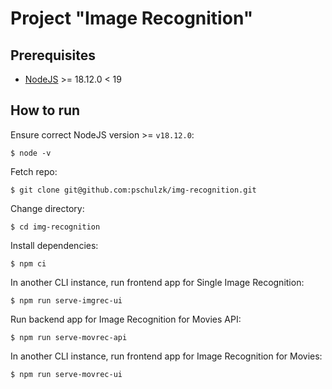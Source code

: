 # Project "Image Recognition"

## Prerequisites

* [NodeJS](https://nodejs.org/en/blog/release/v18.12.0) >= 18.12.0 < 19


## How to run

Ensure correct NodeJS version >= `v18.12.0`:
```
$ node -v
```

Fetch repo:
```
$ git clone git@github.com:pschulzk/img-recognition.git
```

Change directory:
```
$ cd img-recognition
```

Install dependencies:
```
$ npm ci
```

In another CLI instance, run frontend app for Single Image Recognition:
```
$ npm run serve-imgrec-ui
```

Run backend app for Image Recognition for Movies API:
```
$ npm run serve-movrec-api
```

In another CLI instance, run frontend app for Image Recognition for Movies:
```
$ npm run serve-movrec-ui
```
